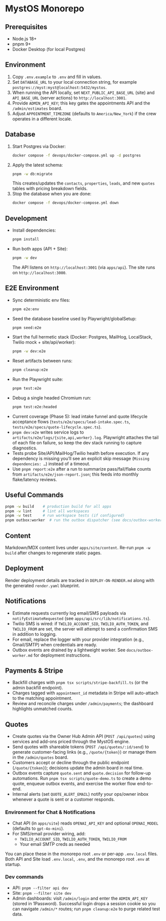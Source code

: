 # MystOS Monorepo

## Prerequisites
- Node.js 18+
- pnpm 9+
- Docker Desktop (for local Postgres)

## Environment
1. Copy `.env.example` to `.env` and fill in values.
2. Set `DATABASE_URL` to your local connection string, for example `postgres://myst:myst@localhost:5432/mystos`.
3. When running the API locally, set `NEXT_PUBLIC_API_BASE_URL` (site) and `API_BASE_URL` (server actions) to `http://localhost:3001`.
4. Provide `ADMIN_API_KEY`; this key gates the appointments API and the `/admin/estimates` board.
5. Adjust `APPOINTMENT_TIMEZONE` (defaults to `America/New_York`) if the crew operates in a different locale.

## Database
1. Start Postgres via Docker:
   ```bash
   docker compose -f devops/docker-compose.yml up -d postgres
   ```
2. Apply the latest schema:
   ```bash
   pnpm -w db:migrate
   ```
   This creates/updates the `contacts`, `properties`, `leads`, and new `quotes` tables with pricing breakdown fields.
3. Stop the database when you are done:
   ```bash
   docker compose -f devops/docker-compose.yml down
   ```

## Development
- Install dependencies:
  ```bash
  pnpm install
  ```
- Run both apps (API + Site):
  ```bash
  pnpm -w dev
  ```
  The API listens on `http://localhost:3001` (via `apps/api`). The site runs on `http://localhost:3000`.

## E2E Environment
- Sync deterministic env files:
  ```bash
  pnpm e2e:env
  ```
- Seed the database baseline used by Playwright/globalSetup:
  ```bash
  pnpm seed:e2e
  ```
- Start the full hermetic stack (Docker: Postgres, MailHog, LocalStack, Twilio mock + site/api/worker):
  ```bash
  pnpm -w dev:e2e
  ```
- Reset artifacts between runs:
  ```bash
  pnpm cleanup:e2e
  ```
- Run the Playwright suite:
  ```bash
  pnpm test:e2e
  ```
- Debug a single headed Chromium run:
  ```bash
  pnpm test:e2e:headed
  ```
- Current coverage (Phase 5): lead intake funnel and quote lifecycle acceptance flows (`tests/e2e/specs/lead-intake.spec.ts`, `tests/e2e/specs/quote-lifecycle.spec.ts`).
- `pnpm dev:e2e` writes service logs to `artifacts/e2e/logs/{site,api,worker}.log`. Playwright attaches the tail of each file on failure, so keep the dev stack running to capture diagnostics.
- Tests probe Site/API/MailHog/Twilio health before execution. If any dependency is missing you’ll see an explicit skip message (`Missing dependencies: …`) instead of a timeout.
- Use `pnpm report:e2e` after a run to summarize pass/fail/flake counts from `artifacts/e2e/json-report.json`; this feeds into monthly flake/latency reviews.

## Useful Commands
```bash
pnpm -w build    # production build for all apps
pnpm -w lint     # lint all workspaces
pnpm -w test     # run workspace tests (if configured)
pnpm outbox:worker  # run the outbox dispatcher (see docs/outbox-worker.md)
```

## Content
Markdown/MDX content lives under `apps/site/content`. Re-run `pnpm -w build` after changes to regenerate static pages.

## Deployment
Render deployment details are tracked in `DEPLOY-ON-RENDER.md` along with the generated `render.yaml` blueprint.

## Notifications
- Estimate requests currently log email/SMS payloads via `notifyEstimateRequested` (see `apps/api/src/lib/notifications.ts`).
- Twilio SMS is wired: if `TWILIO_ACCOUNT_SID`, `TWILIO_AUTH_TOKEN`, and `TWILIO_FROM` are set, the server will attempt to send a confirmation SMS in addition to logging.
- For email, replace the logger with your provider integration (e.g., Gmail/SMTP) when credentials are ready.
- Outbox events are drained by a lightweight worker. See `docs/outbox-worker.md` for deployment instructions.

## Payments & Stripe
- Backfill charges with `pnpm tsx scripts/stripe-backfill.ts` (or the admin backfill endpoint).
- Charges tagged with `appointment_id` metadata in Stripe will auto-attach to the matching appointment.
- Review and reconcile charges under `/admin/payments`; the dashboard highlights unmatched counts.

## Quotes
- Create quotes via the Owner Hub Admin API (`POST /api/quotes`) using services and add-ons priced through the MystOS engine.
- Send quotes with shareable tokens (`POST /api/quotes/:id/send`) to generate customer-facing links (e.g., `/quote/{token}`) or manage them in the `/admin/quotes` board.
- Customers accept or decline through the public endpoint (`/quote/{token}`); decisions update the admin board in real time.
- Outbox events capture `quote.sent` and `quote.decision` for follow-up automations. Run `pnpm tsx scripts/quote-demo.ts` to create a demo quote, enqueue outbox events, and exercise the worker flow end-to-end.
- Internal alerts (set `QUOTE_ALERT_EMAIL`) notify your ops/owner inbox whenever a quote is sent or a customer responds.

### Environment for Chat & Notifications
- Chat API (in `apps/site`) reads `OPENAI_API_KEY` and optional `OPENAI_MODEL` (defaults to `gpt-4o-mini`).
- For SMS/email provider wiring, add:
  - `TWILIO_ACCOUNT_SID`, `TWILIO_AUTH_TOKEN`, `TWILIO_FROM`
  - Your email SMTP creds as needed

You can place these in the monorepo root `.env` or per-app `.env.local` files. Both API and Site load `.env.local`, `.env`, and the monorepo root `.env` at startup.

### Dev commands
- API: `pnpm --filter api dev`
- Site: `pnpm --filter site dev`
- Admin dashboards: visit `/admin/login` and enter the `ADMIN_API_KEY` (stored in 1Password). Successful login drops a session cookie so you can navigate `/admin/*` routes; run `pnpm cleanup:e2e` to purge related test data.
